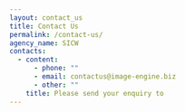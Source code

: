 ```yaml
---
layout: contact_us
title: Contact Us
permalink: /contact-us/
agency_name: SICW
contacts:
  - content:
      - phone: ""
      - email: contactus@image-engine.biz
      - other: ""
    title: Please send your enquiry to
---
```

